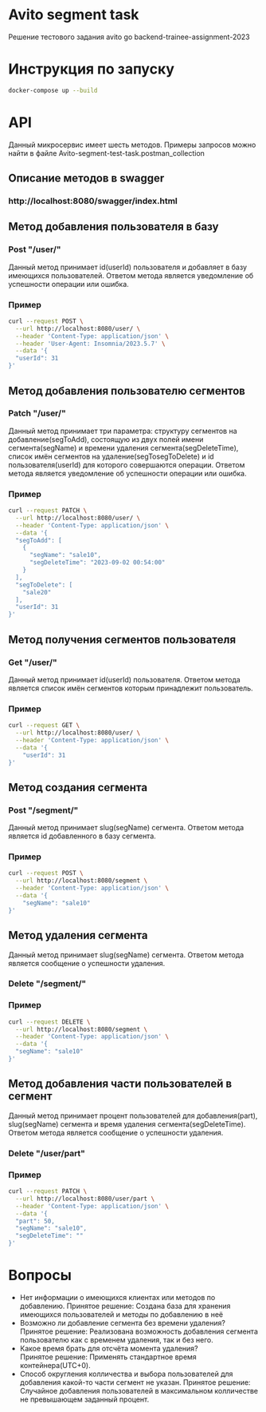 # Avito segment task

Решение тестового задания avito go backend-trainee-assignment-2023

# Инструкция по запуску

```bash
docker-compose up --build
```

# API

Данный микросервис имеет шесть методов. Примеры запросов можно найти в файле Avito-segment-test-task.postman_collection

## Описание методов в swagger

### http://localhost:8080/swagger/index.html

## Метод добавления пользователя в базу

### Post "/user/"

Данный метод принимает id(userId) пользователя и добавляет в базу имеющихся пользователей. Ответом метода является уведомление об успешности операции или ошибка.

### Пример

```bash
curl --request POST \
  --url http://localhost:8080/user/ \
  --header 'Content-Type: application/json' \
  --header 'User-Agent: Insomnia/2023.5.7' \
  --data '{
  "userId": 31
}'
```

## Метод добавления пользователю сегментов

### Patch "/user/"

Данный метод принимает три параметра: структуру сегментов на добавление(segToAdd), состоящую из двух полей имени сегмента(segName) и времени удаления сегмента(segDeleteTime), список имён сегментов на удаление(segTosegToDelete) и id пользователя(userId) для которого совершаются операции. Ответом метода является уведомление об успешности операции или ошибка.

### Пример

```bash
curl --request PATCH \
  --url http://localhost:8080/user/ \
  --header 'Content-Type: application/json' \
  --data '{
  "segToAdd": [
    {
      "segName": "sale10",
      "segDeleteTime": "2023-09-02 00:54:00"
    }
  ],
  "segToDelete": [
    "sale20"
  ],
  "userId": 31
}'
```

## Метод получения сегментов пользователя

### Get "/user/"

Данный метод принимает id(userId) пользователя. Ответом метода является список имён сегментов которым принадлежит пользователь.

### Пример

```bash
curl --request GET \
  --url http://localhost:8080/user/ \
  --header 'Content-Type: application/json' \
  --data '{
	"userId": 31
}'
```

## Метод создания сегмента

### Post "/segment/"

Данный метод принимает slug(segName) сегмента. Ответом метода является id добавленного в базу сегмента.

### Пример

```bash
curl --request POST \
  --url http://localhost:8080/segment \
  --header 'Content-Type: application/json' \
  --data '{
	"segName": "sale10"
}'
```

## Метод удаления сегмента

Данный метод принимает slug(segName) сегмента. Ответом метода является сообщение о успешности удаления.

### Delete "/segment/"

### Пример

```bash
curl --request DELETE \
  --url http://localhost:8080/segment \
  --header 'Content-Type: application/json' \
  --data '{
  "segName": "sale10"
}'
```

## Метод добавления части пользователей в сегмент

Данный метод принимает процент пользователей для добавления(part), slug(segName) сегмента и время удаления сегмента(segDeleteTime). Ответом метода является сообщение о успешности удаления.

### Delete "/user/part"

### Пример

```bash
curl --request PATCH \
  --url http://localhost:8080/user/part \
  --header 'Content-Type: application/json' \
  --data '{
  "part": 50,
  "segName": "sale10",
  "segDeleteTime": ""
}'
```

# Вопросы

- Нет информации о имеющихся клиентах или методов по добавлению.
Принятое решение: Создана база для хранения имеющихся пользователей и методы по добавлению в неё
- Возможно ли добавление сегмента без времени удаления?  
Принятое решение: Реализована возможность добавления сегмента пользователю как с временем удаления, так и без него.
- Какое время брать для отсчёта момента удаления?  
Принятое решение: Применять стандартное время контейнера(UTC+0).
- Способ округления колличества и выбора пользователей для добавления какой-то части сегмент не указан.
Принятое решение: Случайное добавления пользователей в максимальном колличестве не превышающем заданный процент.
